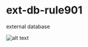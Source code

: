 # ext-db-rule901
external database


![alt text](http://onelaw.us/images/2020/logos-black/logo-blk-Rule901.png)
